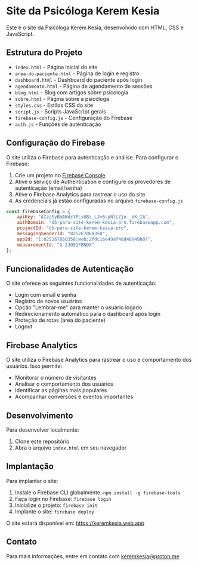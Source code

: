 # Site da Psicóloga Kerem Kesia

Este é o site da Psicóloga Kerem Kesia, desenvolvido com HTML, CSS e JavaScript.

## Estrutura do Projeto

- `index.html` - Página inicial do site
- `area-do-paciente.html` - Página de login e registro
- `dashboard.html` - Dashboard do paciente após login
- `agendamento.html` - Página de agendamento de sessões
- `blog.html` - Blog com artigos sobre psicologia
- `sobre.html` - Página sobre a psicóloga
- `styles.css` - Estilos CSS do site
- `script.js` - Scripts JavaScript gerais
- `firebase-config.js` - Configuração do Firebase
- `auth.js` - Funções de autenticação

## Configuração do Firebase

O site utiliza o Firebase para autenticação e análise. Para configurar o Firebase:

1. Crie um projeto no [Firebase Console](https://console.firebase.google.com/)
2. Ative o serviço de Authentication e configure os provedores de autenticação (email/senha)
3. Ative o Firebase Analytics para rastrear o uso do site
4. As credenciais já estão configuradas no arquivo `firebase-config.js`

```javascript
const firebaseConfig = {
    apiKey: "AIzaSyBmAWdcYPLvUBz_LJv6spNlLZjo-_VK_IA",
    authDomain: "db-para-site-kerem-kesia-pro.firebaseapp.com",
    projectId: "db-para-site-kerem-kesia-pro",
    messagingSenderId: "825267060358",
    appId: "1:825267060358:web:2fdc16e49af48d48949b07",
    measurementId: "G-2JQ91FBNQX"
};
```

## Funcionalidades de Autenticação

O site oferece as seguintes funcionalidades de autenticação:

- Login com email e senha
- Registro de novos usuários
- Opção "Lembrar-me" para manter o usuário logado
- Redirecionamento automático para o dashboard após login
- Proteção de rotas (área do paciente)
- Logout

## Firebase Analytics

O site utiliza o Firebase Analytics para rastrear o uso e comportamento dos usuários. Isso permite:

- Monitorar o número de visitantes
- Analisar o comportamento dos usuários
- Identificar as páginas mais populares
- Acompanhar conversões e eventos importantes

## Desenvolvimento

Para desenvolver localmente:

1. Clone este repositório
2. Abra o arquivo `index.html` em seu navegador

## Implantação

Para implantar o site:

1. Instale o Firebase CLI globalmente: `npm install -g firebase-tools`
2. Faça login no Firebase: `firebase login`
3. Inicialize o projeto: `firebase init`
4. Implante o site: `firebase deploy`

O site estará disponível em: https://keremkesia.web.app

## Contato

Para mais informações, entre em contato com keremkesia@proton.me
